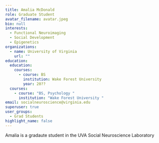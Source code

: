 ```yaml
---
title: Amalia McDonald
role: Graduate Student
avatar_filename: avatar.jpeg
bio: null
interests:
  - Functional Neuroimaging
  - Social Development
  - Epigenetics
organizations:
  - name: University of Virginia
    url: ""
education:
  education:
    courses:
      - course: BS
        institution: Wake Forest University
        year: 20??
  courses:
    - course: "BS, Psychology "
      institution: "Wake Forest University "
email: socialneuroscience@virginia.edu
superuser: true
user_groups:
  - Grad Students
highlight_name: false
---
```


Amalia is a gradaute student in the UVA Social Neuroscience Laboratory
